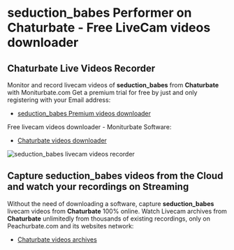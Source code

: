 # seduction_babes Performer on Chaturbate - Free LiveCam videos downloader

## Chaturbate Live Videos Recorder

Monitor and record livecam videos of **seduction_babes** from **Chaturbate** with Moniturbate.com
Get a premium trial for free by just and only registering with your Email address:
* [seduction_babes Premium videos downloader](https://moniturbate.com/request-demo-licence-key.html)

Free livecam videos downloader - Moniturbate Software:
* [Chaturbate videos downloader](https://moniturbate.com/moniturbate-download-software.html)

![seduction_babes livecam videos recorder](https://peachurnet.com/templates/moniturbate-software.png)


## Capture seduction_babes videos from the Cloud and watch your recordings on Streaming

Without the need of downloading a software, capture **seduction_babes** livecam videos from **Chaturbate** 100% online.
Watch Livecam archives from **Chaturbate** unlimitedly from thousands of existing recordings, only on Peachurbate.com and its websites network:
* [Chaturbate videos archives](https://peachurnet.com/)